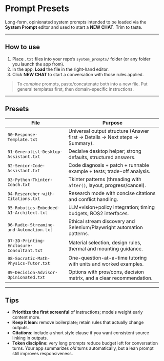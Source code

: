 # Prompt Presets

Long-form, opinionated system prompts intended to be loaded via the **System Prompt** editor and used to start a **NEW CHAT**. Trim to taste.

---

## How to use

1. Place `.txt` files into your repo’s `system_prompts/` folder (or any folder you launch the app from).  
2. In the app, **Load** the file in the right-hand editor.  
3. Click **NEW CHAT** to start a conversation with those rules applied.

> To *combine* prompts, paste/concatenate both into a new file. Put general templates first, then domain-specific instructions.

---

## Presets

| File | Purpose |
|---|---|
| `00-Response-Template.txt` | Universal output structure (Answer first → Details → Next steps → Summary). |
| `01-Generalist-Desktop-Assistant.txt` | Decisive desktop helper; strong defaults, structured answers. |
| `02-Senior-Code-Assistant.txt` | Code diagnosis + patch + runnable example + tests; trade-off analysis. |
| `03-Python-Tkinter-Coach.txt` | Tkinter patterns (threading with `after()`, layout, progress/cancel). |
| `04-Researcher-with-Citations.txt` | Research mode with concise citations and conflict handling. |
| `05-Robotics-Embedded-AI-Architect.txt` | LLM+vision+policy integration; timing budgets; ROS2 interfaces. |
| `06-Radio-Streaming-and-Automation.txt` | Ethical stream discovery and Selenium/Playwright automation patterns. |
| `07-3D-Printing-Enclosure-Consultant.txt` | Material selection, design rules, thermal and mounting guidance. |
| `08-Socratic-Math-Physics-Tutor.txt` | One-question-at-a-time tutoring with units and worked examples. |
| `09-Decision-Advisor-Opinionated.txt` | Options with pros/cons, decision matrix, and a clear recommendation. |

---

## Tips

- **Prioritize the first screenful** of instructions; models weight early content more.  
- **Keep it lean**: remove boilerplate; retain rules that actually change outputs.  
- **Citations**: include a short style clause if you want consistent source linking in outputs.  
- **Token discipline**: very long prompts reduce budget left for conversation turns. Your app summarizes *old* turns automatically, but a lean prompt still improves responsiveness.

